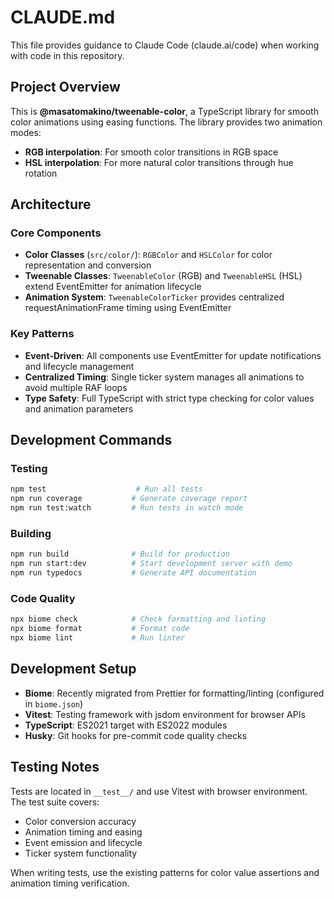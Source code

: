 # CLAUDE.md

This file provides guidance to Claude Code (claude.ai/code) when working with code in this repository.

## Project Overview

This is **@masatomakino/tweenable-color**, a TypeScript library for smooth color animations using easing functions. The library provides two animation modes:
- **RGB interpolation**: For smooth color transitions in RGB space
- **HSL interpolation**: For more natural color transitions through hue rotation

## Architecture

### Core Components

- **Color Classes** (`src/color/`): `RGBColor` and `HSLColor` for color representation and conversion
- **Tweenable Classes**: `TweenableColor` (RGB) and `TweenableHSL` (HSL) extend EventEmitter for animation lifecycle
- **Animation System**: `TweenableColorTicker` provides centralized requestAnimationFrame timing using EventEmitter

### Key Patterns

- **Event-Driven**: All components use EventEmitter for update notifications and lifecycle management
- **Centralized Timing**: Single ticker system manages all animations to avoid multiple RAF loops
- **Type Safety**: Full TypeScript with strict type checking for color values and animation parameters

## Development Commands

### Testing
```bash
npm test                    # Run all tests
npm run coverage           # Generate coverage report
npm run test:watch         # Run tests in watch mode
```

### Building
```bash
npm run build              # Build for production
npm run start:dev          # Start development server with demo
npm run typedocs           # Generate API documentation
```

### Code Quality
```bash
npx biome check            # Check formatting and linting
npx biome format           # Format code
npx biome lint             # Run linter
```

## Development Setup

- **Biome**: Recently migrated from Prettier for formatting/linting (configured in `biome.json`)
- **Vitest**: Testing framework with jsdom environment for browser APIs
- **TypeScript**: ES2021 target with ES2022 modules
- **Husky**: Git hooks for pre-commit code quality checks

## Testing Notes

Tests are located in `__test__/` and use Vitest with browser environment. The test suite covers:
- Color conversion accuracy
- Animation timing and easing
- Event emission and lifecycle
- Ticker system functionality

When writing tests, use the existing patterns for color value assertions and animation timing verification.